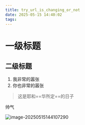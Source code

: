 ```yaml
---
title: try_url_is_changing_or_not
date: 2025-05-15 14:40:02
tags:
---
```


# 一级标题

## 二级标题

1. 我非常的嚣张
2. 你也非常的嚣张

>
>
>这是耶和==华所定==的日子

帅气

![image-20250515144107290](https://pub-2cb310795d3b474c97124f2896c9aace.r2.dev/2025/05/920586d37930b2ac778fbe8e5bcae655.png)